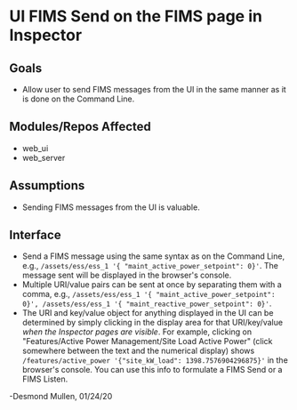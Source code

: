 # UI FIMS Send on the FIMS page in Inspector

## Goals

* Allow user to send FIMS messages from the UI in the same manner as it is done on the Command Line.


## Modules/Repos Affected

* web_ui
* web_server


## Assumptions

* Sending FIMS messages from the UI is valuable.


## Interface

* Send a FIMS message using the same syntax as on the Command Line, e.g., `/assets/ess/ess_1 '{ "maint_active_power_setpoint": 0}'`. The message sent will be displayed in the browser's console.
* Multiple URI/value pairs can be sent at once by separating them with a comma, e.g., `/assets/ess/ess_1 '{ "maint_active_power_setpoint": 0}', /assets/ess/ess_1 '{ "maint_reactive_power_setpoint": 0}'`.
* The URI and key/value object for anything displayed in the UI can be determined by simply clicking in the display area for that URI/key/value *when the Inspector pages are visible*. For example, clicking on "Features/Active Power Management/Site Load Active Power" (click somewhere between the text and the numerical display) shows `/features/active_power '{"site_kW_load": 1398.7576904296875}'` in the browser's console. You can use this info to formulate a FIMS Send or a FIMS Listen.


-Desmond Mullen, 01/24/20